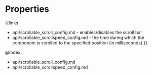 
Properties
==========

{{links
- api/scrollable_scroll_config.md - enables/disables the scroll bar
- api/scrollable_scrollspeed_config.md - the time during which the component is scrolled to the specified position (in milliseconds)
}}

@index:
- api/scrollable_scroll_config.md
- api/scrollable_scrollspeed_config.md


